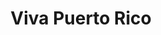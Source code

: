---
pid: ns101
title: Viva Puerto Rico
location_transcription: Northeast
coordinates: "[-75.135257327964, 39.982737435498]"
zipcode: '19149'
gen_neighborhood: Northeast Philadelphia
neighborhood: Frankford
outside_phl: 
age: '33'
age_range: 30-39
instagram: 
image_file_name: ns_101.jpg
proposal_transcription: |-
  * The Island /*Coqui
  * El Morro
  * hardworking men.
  * Children
  * Mothers
  * Flag
topic: Latinx
topic_summary: '0'
type: Other No Form
keywords_other: puerto rico
credit: Cathy Torres
image_labels: 
twitter: 
facebook: 
permalink: "/monuments/ns101/"
layout: item-page
---